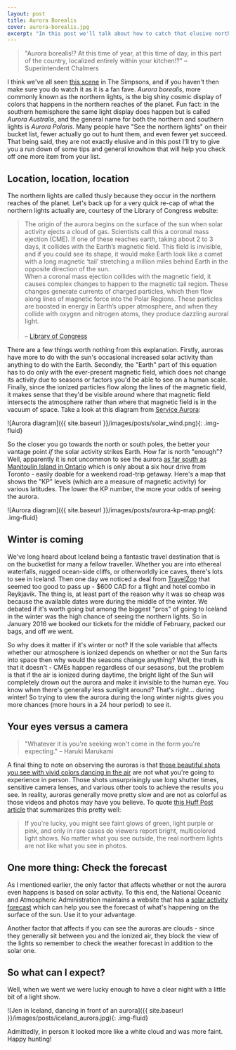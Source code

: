 ```yaml
---
layout: post
title: Aurora Borealis
cover: aurora-borealis.jpg
excerpt: "In this post we'll talk about how to catch that elusive northern glow up close and personal."
---
```


> \"Aurora borealis!? At this time of year, at this time of day, in this part of the country, localized entirely within your kitchen!?\" &ndash; Superintendent Chalmers

I think we've all seen [this scene](https://youtu.be/u1h8cHUnP9k?t=132) in The Simpsons, and if you haven't then make sure you do watch it as it is a fan fave. *Aurora borealis*, more commonly known as the northern lights, is the big shiny cosmic display of colors that happens in the northern reaches of the planet. Fun fact: in the southern hemisphere the same light display does happen but is called *Aurora Australis*, and the general name for both the northern and southern lights is *Aurora Polaris*. Many people have "See the northern lights" on their bucket list, fewer actually go out to hunt them, and even fewer yet succeed. That being said, they are not exactly elusive and in this post I'll try to give you a run down of some tips and general knowhow that will help you check off one more item from your list.

## Location, location, location

The northern lights are called thusly because they occur in the northern reaches of the planet. Let's back up for a very quick re-cap of what the northern lights actually are, courtesy of the Library of Congress website:

> The origin of the aurora begins on the surface of the sun when solar activity ejects a cloud of gas. Scientists call this a coronal mass ejection (CME). If one of these reaches earth, taking about 2 to 3 days, it collides with the Earth’s magnetic field. This field is invisible, and if you could see its shape, it would make Earth look like a comet with a long magnetic ‘tail’ stretching a million miles behind Earth in the opposite direction of the sun.<br/>When a coronal mass ejection collides with the magnetic field, it causes complex changes to happen to the magnetic tail region. These changes generate currents of charged particles, which then flow along lines of magnetic force into the Polar Regions. These particles are boosted in energy in Earth’s upper atmosphere, and when they collide with oxygen and nitrogen atoms, they produce dazzling auroral light.<br/><br/>&ndash; [Library of Congress](https://www.loc.gov/everyday-mysteries/item/what-are-the-northern-lights/)

There are a few things worth nothing from this explanation. Firstly, auroras have more to do with the sun's occasional increased solar activity than anything to do with the Earth. Secondly, the "Earth" part of this equation has to do only with the ever-present magnetic field, which does not change its activity due to seasons or factors you'd be able to see on a human scale. Finally, since the ionized particles flow along the lines of the magnetic field, it makes sense that they'd be visible around where that magnetic field intersects the atmosphere rather than where that magnetic field is in the vacuum of space. Take a look at this diagram from [Service Aurora](http://www.aurora-service.eu/aurora-school/aurora-borealis/):

![Aurora diagram]({{ site.baseurl }}/images/posts/solar_wind.png){: .img-fluid}

So the closer you go towards the north or south poles, the better your vantage point *if* the solar activity strikes Earth. How far is north "enough"? Well, apparently it is not uncommon to see the aurora [as far south as Manitoulin Island in Ontario](https://www.gordonspark.com/auroraborealisweekends/) which is only about a six hour drive from Toronto - easily doable for a weekend road-trip getaway. Here's a map that shows the "KP" levels (which are a measure of magnetic activity) for various latitudes. The lower the KP number, the more your odds of seeing the aurora.

![Aurora diagram]({{ site.baseurl }}/images/posts/aurora-kp-map.png){: .img-fluid}

## Winter is coming

We've long heard about Iceland being a fantastic travel destination that is on the bucketlist for many a fellow traveller. Whether you are into ethereal waterfalls, rugged ocean-side cliffs, or otherworldly ice caves, there's lots to see in Iceland. Then one day we noticed a deal from [TravelZoo](https://www.travelzoo.com/ca/) that seemed too good to pass up - $600 CAD for a flight and hotel combo in Reykjavik. The thing is, at least part of the reason why it was so cheap was because the available dates were during the middle of the winter. We debated if it's worth going but among the biggest "pros" of going to Iceland in the winter was the high chance of seeing the northern lights. So in January 2016 we booked our tickets for the middle of February, packed our bags, and off we went.

So why does it matter if it's winter or not? If the sole variable that affects whether our atmosphere is ionized depends on whether or not the Sun farts into space then why would the seasons change anything? Well, the truth is that it doesn't - CMEs happen regardless of our sesasons, but the problem is that if the air is ionized during daytime, the bright light of the Sun will completely drown out the aurora and make it invisible to the human eye. You know when there's generally less sunlight around? That's right... during winter! So trying to view the aurora during the long winter nights gives you more chances (more hours in a 24 hour period) to see it.

## Your eyes versus a camera

> "Whatever it is you're seeking won't come in the form you're expecting."
&ndash; Haruki Marukami

A final thing to note on observing the auroras is that [those beautiful shots you see with vivid colors dancing in the air](https://youtu.be/s6zR2T9vn2c?t=134) are not what you're going to experience in person. Those shots unsurprisingly use long shutter times, sensitive camera lenses, and various other tools to achieve the results you see. In reality, auroras generally move pretty slow and are not as colorful as those videos and photos may have you believe. To quote [this Huff Post article](https://www.huffingtonpost.ca/entry/the-northern-lights-dont-look-anything-like-they-do-in-photos_n_5500a4d9e4b0e62d0dd4f9bb) that summarizes this pretty well:

> If you're lucky, you might see faint glows of green, light purple or pink, and only in rare cases do viewers report bright, multicolored light shows. No matter what you see outside, the real northern lights are not like what you see in photos.

## One more thing: Check the forecast

As I mentioned earlier, the only factor that affects whether or not the aurora even happens is based on solar activity. To this end, the National Oceanic and Atmospheric Administration maintains a website that has a [solar activity forecast](https://www.swpc.noaa.gov/products/aurora-30-minute-forecast) which can help you see the forecast of what's happening on the surface of the sun. Use it to your advantage.

Another factor that affects if you can see the auroras are clouds - since they generally sit between you and the ionized air, they block the view of the lights so remember to check the weather forecast in addition to the solar one.

## So what can I expect?

Well, when we went we were lucky enough to have a clear night with a little bit of a light show.

![Jen in Iceland, dancing in front of an aurora]({{ site.baseurl }}/images/posts/iceland_aurora.jpg){: .img-fluid}

Admittedly, in person it looked more like a white cloud and was more faint. Happy hunting!